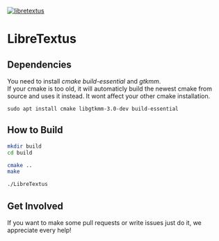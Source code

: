 [![libretextus](https://snapcraft.io//libretextus/badge.svg)](https://snapcraft.io/libretextus)

# LibreTextus

## Dependencies

You need to install *cmake* *build-essential* and *gtkmm*.  
If your cmake is too old, it will automaticly build the newest cmake from source and uses it instead. It wont affect your other cmake installation.

```
sudo apt install cmake libgtkmm-3.0-dev build-essential
```

## How to Build

```bash
mkdir build
cd build

cmake ..
make

./LibreTextus
```

## Get Involved
If you want to make some pull requests or write issues just do it, we appreciate every help!
